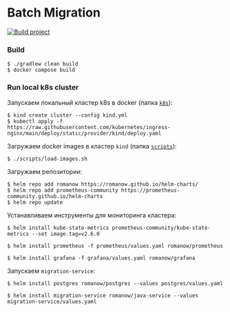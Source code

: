 # Batch Migration

[![Build project](https://github.com/Romanow/batch-migration/actions/workflows/build.yml/badge.svg?branch=master)](https://github.com/Romanow/batch-migration/actions/workflows/build.yml)

### Build

```shell
$ ./gradlew clean build
$ docker compose build
```

### Run local k8s cluster

Запускаем локальный кластер k8s в docker (папка [`k8s`](k8s)):

```shell
$ kind create cluster --config kind.yml
$ kubectl apply -f https://raw.githubusercontent.com/kubernetes/ingress-nginx/main/deploy/static/provider/kind/deploy.yaml
```

Загружаем docker images в кластер `kind` (папка [`scripts`](scripts)):

```shell
$ ./scripts/load-images.sh
```

Загружаем репозитории:

```shell
$ helm repo add romanow https://romanow.github.io/helm-charts/
$ helm repo add prometheus-community https://prometheus-community.github.io/helm-charts
$ helm repo update
```

Устанавливаем инструменты для мониторинга кластера:

```shell
$ helm install kube-state-metrics prometheus-community/kube-state-metrics --set image.tag=v2.6.0 

$ helm install prometheus -f prometheus/values.yaml romanow/prometheus

$ helm install grafana -f grafana/values.yaml romanow/grafana
```

Запускаем `migration-service`:

```shell
$ helm install postgres romanow/postgres --values postgres/values.yaml      

$ helm install migration-service romanow/java-service --values migration-service/values.yaml      
```
